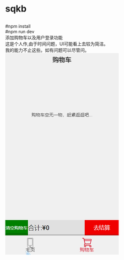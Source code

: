 # sqkb<h2>  
#npm install  
#npm run dev  
添加购物车以及用户登录功能     
这是个人作,由于时间问题，UI可能看上去较为简洁。     
我的能力不止这些。如有问题可以尽管问。     
![image](https://github.com/ghwq/sqkb/blob/master/src/assets/img/jdfw.gif)
